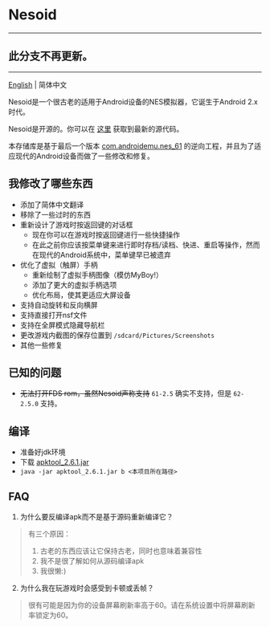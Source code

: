 # Nesoid

---

## 此分支不再更新。

---

[English](README.MD) | 简体中文

Nesoid是一个很古老的适用于Android设备的NES模拟器，它诞生于Android 2.x时代。

Nesoid是开源的。你可以在 [这里](https://f-droid.org/repo/com.androidemu.nes_61_src.tar.gz) 获取到最新的源代码。

本存储库是基于最后一个版本 [com.androidemu.nes_61](https://sourceforge.net/projects/nesoid/files/com.androidemu.nes_61.apk/download) 的逆向工程，并且为了适应现代的Android设备而做了一些修改和修复。

## 我修改了哪些东西

- 添加了简体中文翻译
- 移除了一些过时的东西
- 重新设计了游戏时按返回键的对话框
  - 现在你可以在游戏时按返回键进行一些快捷操作
  - 在此之前你应该按菜单键来进行即时存档/读档、快进、重启等操作，然而在现代的Android系统中，菜单键早已被遗弃
- 优化了虚拟（触屏）手柄
  - 重新绘制了虚拟手柄图像（模仿MyBoy!）
  - 添加了更大的虚拟手柄选项
  - 优化布局，使其更适应大屏设备
- 支持自动旋转和反向横屏
- 支持直接打开nsf文件
- 支持在全屏模式隐藏导航栏
- 更改游戏内截图的保存位置到 `/sdcard/Pictures/Screenshots`
- 其他一些修复

## 已知的问题

- ~~无法打开FDS rom，虽然Nesoid声称支持~~ `61-2.5` 确实不支持，但是 `62-2.5.0` 支持。

## 编译

- 准备好jdk环境
- 下载 [apktool_2.6.1.jar](https://github.com/iBotPeaches/Apktool/releases/download/v2.6.1/apktool_2.6.1.jar)
- `java -jar apktool_2.6.1.jar b <本项目所在路径>`

## FAQ

1. 为什么要反编译apk而不是基于源码重新编译它？

> 有三个原因：
> 1. 古老的东西应该让它保持古老，同时也意味着兼容性
> 2. 我不是很了解如何从源码编译apk
> 3. 我很懒:)

2. 为什么我在玩游戏时会感受到卡顿或丢帧？

> 很有可能是因为你的设备屏幕刷新率高于60。请在系统设置中将屏幕刷新率锁定为60。
